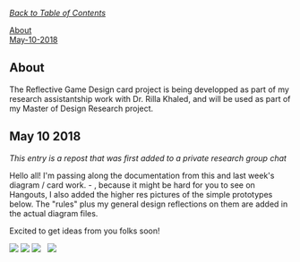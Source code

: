 <i>[Back to Table of Contents](TableofContents.md)</i>

[About](##About)  
[May-10-2018](##May-10-2018)  

## About

The Reflective Game Design card project is being developped as part of my research assistantship work with Dr. Rilla Khaled, and will be used as part of my Master of Design Research project.




























## May 10 2018
<i> This entry is a repost that was first added to a private research group chat </i>

Hello all! I'm passing along the documentation from this and last week's diagram / card work. -  , because it might be hard for you to see on Hangouts, I also added the higher res pictures of the simple prototypes below. The "rules" plus my general design reflections on them are added in the actual diagram files.

Excited to get ideas from you folks soon!


![](https://09238768715394554913.googlegroups.com/attach/10f05a2a34b363/diagram4-01.png?part=0.3&view=1&vt=ANaJVrG_ze80VB-rufA5WtekM7x3n1Vg6vyWL2f7z9tBOpYoMZ9-ZbN4RaAVapFUe2KWG5ECfuveQKQiBZAxYujn2GEqzDTXA40T5bMv1TbhdaCtB_PZo5k)
![](https://09238768715394554913.googlegroups.com/attach/10f05a2a34b363/diagram5-01.png?part=0.1&view=1&vt=ANaJVrFgS9yd6kP_OtXrgeXDghE-SbTnGesLNuwQfQqFzcNk-t3Z_ItQHuR-iFfXN9QNvQ0EYS7I4CNK4tyiEdRIGyInbOyHxCzUiAMq2dQ-QwwpzAZ2nh8)
![](https://09238768715394554913.googlegroups.com/attach/10f05a2a34b363/diagram6-01.png?part=0.2&view=1&vt=ANaJVrHc-0k4eUas-Ouf5xlDvvaQ2fWxTec4aKtTohWEk9Mnnr2u4ZxwlNGi1tjgGU3dVAzslzk9E9kP2-rKrHtcafGZ012hGf49cDcmsmkI29DmnenIp2Q)
![]()
![]()
![](https://09238768715394554913.googlegroups.com/attach/10f05a2a34b363/diagram2-01.png?part=0.5&view=1&vt=ANaJVrGckjlkDVTxdaqJDKcBdxsNDqiYrVwyipTE-usNjNkUC8bfqvm50pZU0LNX9_hAqLl4s9FNQTbwfxPFKfRPfyYQESn39O0ZjCUTYVjHNp5KV894vV4)
